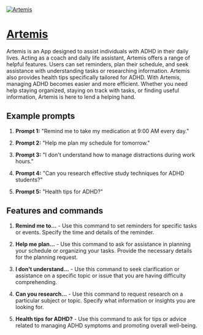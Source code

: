[![Artemis](https://files.oaiusercontent.com/file-LNK69M1hqx3dTf1MAkBwAynb?se=2123-10-16T21%3A39%3A53Z&sp=r&sv=2021-08-06&sr=b&rscc=max-age%3D31536000%2C%20immutable&rscd=attachment%3B%20filename%3DArtemis.jpg&sig=7JkZTo8VXjoZh2XTVDdqzhlXAsR9MfGpqvl/gG66lcI%3D)](https://chat.openai.com/g/g-j18lgab91-artemis)

# [Artemis](https://chat.openai.com/g/g-j18lgab91-artemis)

Artemis is an App designed to assist individuals with ADHD in their daily lives. Acting as a coach and daily life assistant, Artemis offers a range of helpful features. Users can set reminders, plan their schedule, and seek assistance with understanding tasks or researching information. Artemis also provides health tips specifically tailored for ADHD. With Artemis, managing ADHD becomes easier and more efficient. Whether you need help staying organized, staying on track with tasks, or finding useful information, Artemis is here to lend a helping hand.

## Example prompts

1. **Prompt 1:** "Remind me to take my medication at 9:00 AM every day."

2. **Prompt 2:** "Help me plan my schedule for tomorrow."

3. **Prompt 3:** "I don't understand how to manage distractions during work hours."

4. **Prompt 4:** "Can you research effective study techniques for ADHD students?"

5. **Prompt 5:** "Health tips for ADHD?"

## Features and commands

1. **Remind me to...** - Use this command to set reminders for specific tasks or events. Specify the time and details of the reminder.

2. **Help me plan...** - Use this command to ask for assistance in planning your schedule or organizing your tasks. Provide the necessary details for the planning request.

3. **I don't understand...** - Use this command to seek clarification or assistance on a specific topic or issue that you are having difficulty comprehending.

4. **Can you research...** - Use this command to request research on a particular subject or topic. Specify what information or insights you are looking for.

5. **Health tips for ADHD?** - Use this command to ask for tips or advice related to managing ADHD symptoms and promoting overall well-being.
